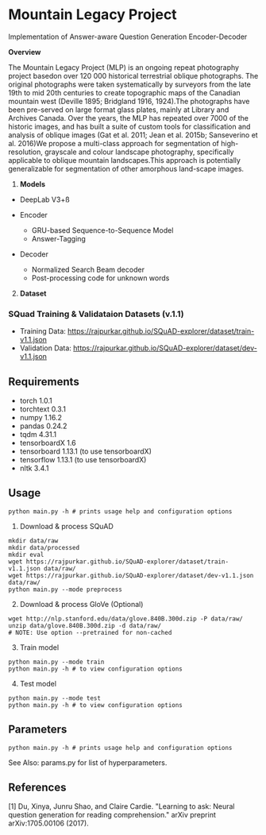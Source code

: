 # Mountain Legacy Project
Implementation of Answer-aware Question Generation Encoder-Decoder

  **Overview**

The Mountain Legacy Project (MLP) is an ongoing repeat photography project basedon over 120 000 historical terrestrial oblique photographs.   The original photographs were taken systematically by surveyors from the late 19th to mid 20th centuries to create topographic maps of the Canadian mountain west (Deville 1895; Bridgland 1916, 1924).The photographs have been pre-served on large format glass plates, mainly at Library and Archives Canada.  Over the years, the MLP has repeated over 7000 of the historic images, and has built a suite of custom tools for classification and analysis of oblique images (Gat et al.  2011; Jean et al.  2015b; Sanseverino et al.  2016)We propose a multi-class approach for segmentation of high-resolution,  grayscale and colour landscape photography,  specifically applicable to oblique mountain landscapes.This  approach  is  potentially  generalizable  for  segmentation  of  other  amorphous  land-scape images.

1. **Models**

  - DeepLab V3+ß
  
  - Encoder
    - GRU-based Sequence-to-Sequence Model
    - Answer-Tagging
  
  - Decoder
    - Normalized Search Beam decoder
    - Post-processing code for unknown words
    
2. **Dataset**

### SQuad Training & Validataion Datasets (v.1.1)
 - Training Data: https://rajpurkar.github.io/SQuAD-explorer/dataset/train-v1.1.json
 - Validation Data: https://rajpurkar.github.io/SQuAD-explorer/dataset/dev-v1.1.json


## Requirements

 - torch 1.0.1
 - torchtext 0.3.1
 - numpy 1.16.2 
 - pandas 0.24.2 
 - tqdm 4.31.1
 - tensorboardX 1.6
 - tensorboard 1.13.1 (to use tensorboardX)
 - tensorflow 1.13.1 (to use tensorboardX)
 - nltk 3.4.1 


## Usage

```
python main.py -h # prints usage help and configuration options
```

1. Download & process SQuAD

```
mkdir data/raw
mkdir data/processed
mkdir eval
wget https://rajpurkar.github.io/SQuAD-explorer/dataset/train-v1.1.json data/raw/
wget https://rajpurkar.github.io/SQuAD-explorer/dataset/dev-v1.1.json data/raw/
python main.py --mode preprocess
```

2. Download & process GloVe (Optional)

```
wget http://nlp.stanford.edu/data/glove.840B.300d.zip -P data/raw/
unzip data/glove.840B.300d.zip -d data/raw/
# NOTE: Use option --pretrained for non-cached 
```

3. Train model

```
python main.py --mode train 
python main.py -h # to view configuration options

```

4. Test model

```
python main.py --mode test 
python main.py -h # to view configuration options
```

## Parameters

```
python main.py -h # prints usage help and configuration options
```

See Also: params.py for list of hyperparameters.

## References

[1] Du, Xinya, Junru Shao, and Claire Cardie. "Learning to ask: Neural question generation for reading comprehension." arXiv preprint arXiv:1705.00106 (2017).
